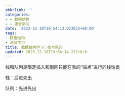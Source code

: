 ```yaml
---
abbrlink: ''
categories:
- - 数据结构
- - 语音学习
date: '2023-12-18T19:54:13.023032+08:00'
tags:
- 数据结构
- 语音学习
title: 数据结构学习：栈与队列
updated: 2023-12-18T19:54:14.212+8:0
---
```

栈和队列是限定插入和删除只能在表的“端点”进行的线性表

栈：后进先出

队列：先进先出
